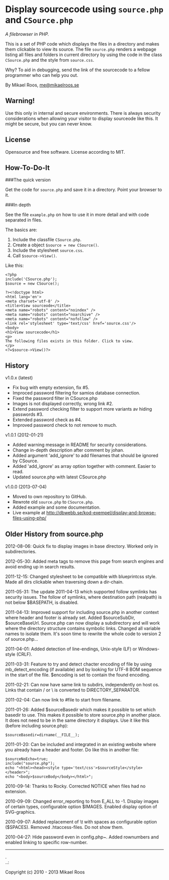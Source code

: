 Display sourcecode using `source.php` and `CSource.php`
===========================================

*A filebrowser in PHP.*

This is a set of PHP code which displays the files in a directory and makes them clickable to view its source. The file `source.php` renders a webpage listing all files and folders in current directory by using the code in the class `CSource.php` and the style from `source.css`.

Why? To aid in debugging, send the link of the sourcecode to a fellow programmer who can help you out.

By Mikael Roos, me@mikaelroos.se


Warning!
-------------------------------------------

Use this only in internal and secure environments. There is always security considerations when allowing your visitor to display sourceode like this. It might be secure, but you can never know.



License
-------------------------------------------

Opensource and free software. License according to MIT.



How-To-Do-It
-------------------------------------------

###The quick version

Get the code for `source.php` and save it in a directory. Point your browser to it.


###In depth

See the file `example.php` on how to use it in more detail and with code separated in files.

The basics are:

1. Include the classfile `CSource.php`.
2. Create a object `$source = new CSource()`.
3. Include the stylesheet `source.css`.
4. Call `$source->View()`.

Like this:

```
<?php
include('CSource.php');
$source = new CSource();

?><!doctype html>
<html lang='en'>
<meta charset='utf-8' />
<title>View sourceode</title>
<meta name="robots" content="noindex" />
<meta name="robots" content="noarchive" />
<meta name="robots" content="nofollow" />
<link rel='stylesheet' type='text/css' href='source.css'/>
<body>
<h1>View sourcecode</h1>
<p>
The following files exists in this folder. Click to view.
</p>
<?=$source->View()?>
```



History
-------------------------------------------

v1.0.x (latest)

* Fix bug with empty extension, fix #5.
* Improced password filtering for samios database connection.
* Fixed the password filter in CSource.php
* Images is not displayed correctly, wrong link #2.
* Extend password checking filter to support more variants av hiding passwords #3.
* Extended password check as #4.
* Improved password check to not remove to much.


v1.0.1 (2012-01-21)

* Added warning message in README for security considerations.
* Change in-depth description after comment by johan.
* Added argument 'add_ignore' to add filenames that should be ignored by CSource.
* Added 'add_ignore' as array option together with comment. Easier to read.
* Updated source.php with latest CSource.php


v1.0.0 (2013-07-04)

* Moved to own repository to GitHub.
* Rewrote old `source.php` to `CSource.php`.
* Added example and some documentation.
* Live example at http://dbwebb.se/kod-exempel/display-and-browse-files-using-php/



Older History from source.php
-------------------------------------------

2012-08-06:
Quick fix to display images in base directory. Worked only in subdirectories.

2012-05-30:
Added meta tags to remove this page from search engines and avoid ending up in search results.

2011-12-15:
Changed stylesheet to be compatible with blueprintcss style. Made all dirs clickable when traversing down a dir-chain.

2011-05-31:
The update 2011-04-13 which supported follow symlinks has security issues. The follow of symlinks, where destination path (realpath) is not below $BASEPATH, is disabled.

2011-04-13:
Improved support for including source.php in another context where header and footer is already set. Added $sourceSubDir, $sourceBaseUrl. Source.php can now display a subdirectory and will work where the directory structure contains symbolic links. Changed all variable names to  isolate them. It's soon time to rewrite the whole code to version 2 of source.php...

2011-04-01:
Added detection of line-endings, Unix-style (LF) or Windows-style (CRLF).

2011-03-31:
Feature to try and detect chacter encoding of file by using mb_detect_encoding (if available) and by looking for UTF-8 BOM sequence in the start of the file. $encoding is set to contain the found encoding.

2011-02-21:
Can now have same link to subdirs, independently on host os. Links that contain / or \ is converted to DIRECTORY_SEPARATOR.

2011-02-04:
Can now link to #file to start from filename.

2011-01-26:
Added $sourceBasedir which makes it possible to set which basedir to use. This makes it possible to store source.php in another place. It does not need to be in the same directory it displays. Use it like this (before including source.php):
```
$sourceBasedir=dirname(__FILE__);
```

2011-01-20:
Can be included and integrated in an existing website where you already have a header and footer. Do like this in another file:

```
$sourceNoEcho=true;
include("source.php");
echo "<html><head><style type='text/css'>$sourceStyle</style></header>";
echo "<body>$sourceBody</body></html>";
```

2010-09-14:
Thanks to Rocky. Corrected NOTICE when files had no extension.

2010-09-09:
Changed error_reporting to from E_ALL to -1.
Display images of certain types, configurable option $IMAGES.
Enabled display option of SVG-graphics.

2010-09-07:
Added replacement of \t with spaces as configurable option ($SPACES).
Removed .htaccess-files. Do not show them.

2010-04-27:
Hide password even in config.php~.
Added rownumbers and enabled linking to specific row-number.


-------------------------------------------
 .  
..:

Copyright (c) 2010 - 2013 Mikael Roos
